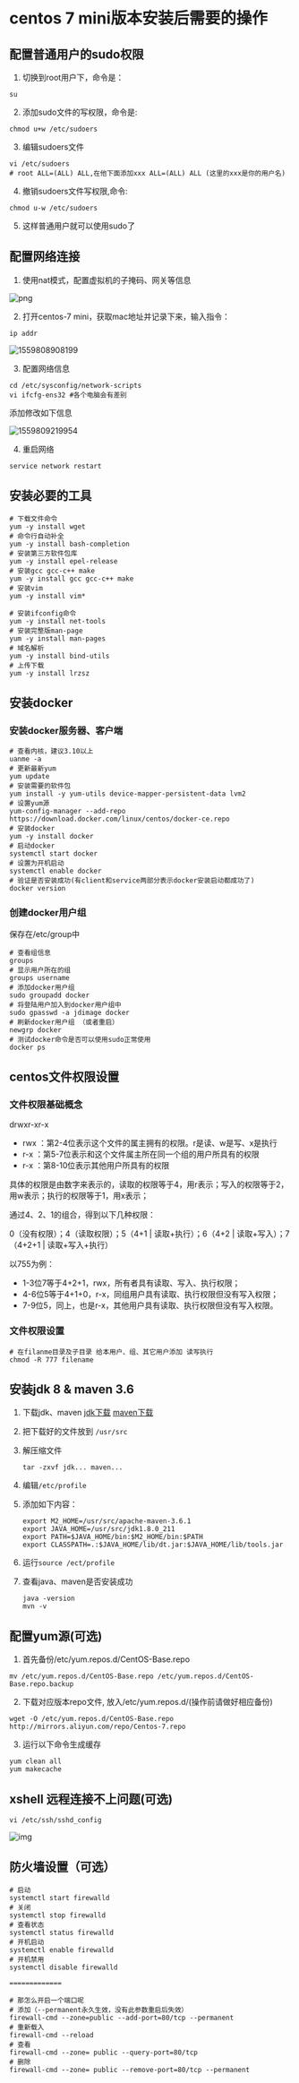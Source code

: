 # centos 7 mini版本安装后需要的操作



## 配置普通用户的sudo权限

1. 切换到root用户下，命令是：

```shell
su 
```

2. 添加sudo文件的写权限，命令是:

```shell
chmod u+w /etc/sudoers
```

3. 编辑sudoers文件

```shell
vi /etc/sudoers
# root ALL=(ALL) ALL,在他下面添加xxx ALL=(ALL) ALL (这里的xxx是你的用户名)
```

4. 撤销sudoers文件写权限,命令:

```shell
chmod u-w /etc/sudoers
```

5. 这样普通用户就可以使用sudo了

## 配置网络连接

1. 使用nat模式，配置虚拟机的子掩码、网关等信息

![png](../img/network配置.png)

2. 打开centos-7 mini，获取mac地址并记录下来，输入指令：

```shell
ip addr
```

![1559808908199](../img/network_mac.png)

3. 配置网络信息

```shell
cd /etc/sysconfig/network-scripts
vi ifcfg-ens32 #各个电脑会有差别
```

添加修改如下信息

![1559809219954](../img/network2.png)



4. 重启网络

```shell
service network restart
```



## 安装必要的工具

```shell
# 下载文件命令
yum -y install wget
# 命令行自动补全
yum -y install bash-completion
# 安装第三方软件包库
yum -y install epel-release
# 安装gcc gcc-c++ make
yum -y install gcc gcc-c++ make
# 安装vim
yum -y install vim*

# 安装ifconfig命令
yum -y install net-tools
# 安装完整版man-page
yum -y install man-pages
# 域名解析
yum -y install bind-utils
# 上传下载
yum -y install lrzsz 
```



## 安装docker

### 安装docker服务器、客户端

```shell
# 查看内核，建议3.10以上
uanme -a
# 更新最新yum
yum update
# 安装需要的软件包
yum install -y yum-utils device-mapper-persistent-data lvm2
# 设置yum源
yum-config-manager --add-repo https://download.docker.com/linux/centos/docker-ce.repo
# 安装docker
yum -y install docker
# 启动docker
systemctl start docker
# 设置为开机启动
systemctl enable docker
# 验证是否安装成功(有client和service两部分表示docker安装启动都成功了)
docker version

```

### 创建docker用户组

保存在/etc/group中

```shell
# 查看组信息
groups
# 显示用户所在的组 
groups username
# 添加docker用户组
sudo groupadd docker
# 将登陆用户加入到docker用户组中
sudo gpasswd -a jdimage docker
# 刷新docker用户组 （或者重启）
newgrp docker
# 测试docker命令是否可以使用sudo正常使用
docker ps
```



## centos文件权限设置

### 文件权限基础概念

drwxr-xr-x

+ rwx ：第2-4位表示这个文件的属主拥有的权限。r是读、w是写、x是执行 
+ r-x ：第5-7位表示和这个文件属主所在同一个组的用户所具有的权限 
+ r-x ：第8-10位表示其他用户所具有的权限



具体的权限是由数字来表示的，读取的权限等于4，用r表示；写入的权限等于2，用w表示；执行的权限等于1，用x表示；

通过4、2、1的组合，得到以下几种权限：

0（没有权限）；4（读取权限）；5（4+1 | 读取+执行）；6（4+2 | 读取+写入）；7（4+2+1 | 读取+写入+执行）

以755为例：

+ 1-3位7等于4+2+1，rwx，所有者具有读取、写入、执行权限；
+ 4-6位5等于4+1+0，r-x，同组用户具有读取、执行权限但没有写入权限；
+ 7-9位5，同上，也是r-x，其他用户具有读取、执行权限但没有写入权限。



### 文件权限设置

```shell
# 在filanme目录及子目录 给本用户、组、其它用户添加 读写执行 
chmod -R 777 filename
```



## 安装jdk 8 & maven 3.6



1. 下载jdk、maven [jdk下载](https://www.oracle.com/technetwork/java/javase/downloads/jdk8-downloads-2133151.html) [maven下载](https://maven.apache.org/download.cgi)

2. 把下载好的文件放到 `/usr/src` 

3. 解压缩文件 

   ```shell
   tar -zxvf jdk... maven...
   ```

   

4. 编辑```/etc/profile```

5. 添加如下内容：

   ```shell
   export M2_HOME=/usr/src/apache-maven-3.6.1
   export JAVA_HOME=/usr/src/jdk1.8.0_211
   export PATH=$JAVA_HOME/bin:$M2_HOME/bin:$PATH
   export CLASSPATH=.:$JAVA_HOME/lib/dt.jar:$JAVA_HOME/lib/tools.jar
   ```

   

6. 运行```source /ect/profile```

7. 查看java、maven是否安装成功

   ```shell
   java -version
   mvn -v
   ```



## 配置yum源(可选)

1. 首先备份/etc/yum.repos.d/CentOS-Base.repo

```shell
mv /etc/yum.repos.d/CentOS-Base.repo /etc/yum.repos.d/CentOS-Base.repo.backup
```

2. 下载对应版本repo文件, 放入/etc/yum.repos.d/(操作前请做好相应备份)

```shell
wget -O /etc/yum.repos.d/CentOS-Base.repo http://mirrors.aliyun.com/repo/Centos-7.repo
```

3. 运行以下命令生成缓存

```shell
yum clean all
yum makecache
```



## xshell 远程连接不上问题(可选)

```shell
vi /etc/ssh/sshd_config
```

![img](../img/xshell.png)



## 防火墙设置（可选）

```shell
# 启动
systemctl start firewalld
# 关闭
systemctl stop firewalld
# 查看状态
systemctl status firewalld 
# 开机启动
systemctl enable firewalld
# 开机禁用
systemctl disable firewalld

=============

# 那怎么开启一个端口呢
# 添加（--permanent永久生效，没有此参数重启后失效）
firewall-cmd --zone=public --add-port=80/tcp --permanent  
# 重新载入
firewall-cmd --reload
# 查看
firewall-cmd --zone= public --query-port=80/tcp
# 删除
firewall-cmd --zone= public --remove-port=80/tcp --permanent
```

